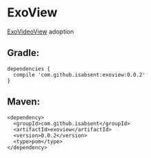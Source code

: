 # ExoView
[ExoVideoView](https://github.com/JarvanMo/ExoVideoView) adoption

## Gradle:

    dependencies {
      compile 'com.github.isabsent:exoview:0.0.2'
    }

## Maven:

    <dependency>
      <groupId>com.github.isabsent</groupId>
      <artifactId>exoview</artifactId>
      <version>0.0.2</version>
      <type>pom</type>
    </dependency>
